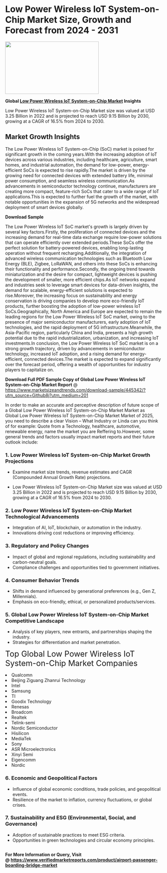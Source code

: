 <H1>Low Power Wireless IoT System-on-Chip Market Size, Growth and Forecast from 2024 - 2031</H1><img class="aligncenter size-medium wp-image-584254" src="https://thirdeyenews.in/wp-content/uploads/2024/09/Global-Market-Research-300x168.jpeg" alt="" width="300" height="168" /><p><strong>Global&nbsp;<a href="https://www.marketsizeandtrends.com/download-sample/445342/?utm_source=Github8j?utm_medium=201">Low Power Wireless IoT System-on-Chip Market</a> Insights</strong></p><p>Low Power Wireless IoT System-on-Chip Market size was valued at USD 3.25 Billion in 2022 and is projected to reach USD 9.15 Billion by 2030, growing at a CAGR of 16.5% from 2024 to 2030.</p><p><h2>Market Growth Insights</h2> <p>The Low Power Wireless IoT System-on-Chip (SoC) market is poised for significant growth in the coming years.With the increasing adoption of IoT devices across various industries, including healthcare, agriculture, smart homes, and industrial automation, the demand for low-power, energy-efficient SoCs is expected to rise rapidly.The market is driven by the growing need for connected devices with extended battery life, minimal power consumption, and seamless wireless communication.As advancements in semiconductor technology continue, manufacturers are creating more compact, feature-rich SoCs that cater to a wide range of IoT applications.This is expected to further fuel the growth of the market, with notable opportunities in the expansion of 5G networks and the widespread deployment of smart devices globally.</p> <p><strong>Download Sample</strong></p> <p>The Low Power Wireless IoT SoC market's growth is largely driven by several key factors.Firstly, the proliferation of connected devices and the increasing demand for real-time data exchange require low-power solutions that can operate efficiently over extended periods.These SoCs offer the perfect solution for battery-powered devices, enabling long-lasting operation without frequent recharging.Additionally, the integration of advanced wireless communication technologies such as Bluetooth Low Energy (BLE), Zigbee, LoRaWAN, and others into these SoCs is enhancing their functionality and performance.Secondly, the ongoing trend towards miniaturization and the desire for compact, lightweight devices is pushing the development of smaller, more efficient chips.As IoT networks expand and industries seek to leverage smart devices for data-driven insights, the demand for scalable, energy-efficient solutions is expected to rise.Moreover, the increasing focus on sustainability and energy conservation is driving companies to develop more eco-friendly IoT products, further boosting the adoption of low-power wireless IoT SoCs.Geographically, North America and Europe are expected to remain the leading regions for the Low Power Wireless IoT SoC market, owing to the presence of major semiconductor manufacturers, early adoption of IoT technologies, and the rapid deployment of 5G infrastructure.Meanwhile, the Asia-Pacific region, particularly China and India, presents a high growth potential due to the rapid industrialization, urbanization, and increasing IoT investments.In conclusion, the Low Power Wireless IoT SoC market is on a strong growth trajectory, driven by advancements in semiconductor technology, increased IoT adoption, and a rising demand for energy-efficient, connected devices.The market is expected to expand significantly over the forecast period, offering a wealth of opportunities for industry players to capitalize on.</p> <p><span class=""><strong>Download Full PDF Sample Copy of Global Low Power Wireless IoT System-on-Chip Market Report</strong> @ <a href="https://www.marketsizeandtrends.com/download-sample/445342/?utm_source=Github8j?utm_medium=201" target="_blank">https://www.marketsizeandtrends.com/download-sample/445342/?utm_source=Github8j?utm_medium=201</a></span></p><p>In order to make an accurate and perceptive description of future scope of a Global&nbsp;Low Power Wireless IoT System-on-Chip Market Market as Global&nbsp;Low Power Wireless IoT System-on-Chip Market Market of 2025, you need to describe a clear Vision &ndash; What Industry or Linda can you think of for example: Quote from a Technology, healthcare, automotive, renewable energy, name the market you are Reffering to.However, some general trends and factors usually impact market reports and their future outlook include:</p><h3>1.&nbsp;<strong>Low Power Wireless IoT System-on-Chip Market Growth Projections</strong></h3><ul><li>Examine market size trends, revenue estimates and CAGR (Compounded Annual Growth Rate) projections.</li><li><p>Low Power Wireless IoT System-on-Chip Market size was valued at USD 3.25 Billion in 2022 and is projected to reach USD 9.15 Billion by 2030, growing at a CAGR of 16.5% from 2024 to 2030.</p></li></ul><h3>2.&nbsp;<strong>Low Power Wireless IoT System-on-Chip Market Technological Advancements</strong></h3><ul><li>Integration of AI, IoT, blockchain, or automation in the industry.</li><li>Innovations driving cost reductions or improving efficiency.</li></ul><h3>3.&nbsp;<strong>Regulatory and Policy Changes</strong></h3><ul><li>Impact of global and regional regulations, including sustainability and carbon-neutral goals.</li><li>Compliance challenges and opportunities tied to government initiatives.</li></ul><h3>4.&nbsp;<strong>Consumer Behavior Trends</strong></h3><ul><li>Shifts in demand influenced by generational preferences (e.g., Gen Z, Millennials).</li><li>Emphasis on eco-friendly, ethical, or personalized products/services.</li></ul><h3>5.&nbsp;<strong>Global Low Power Wireless IoT System-on-Chip Market Competitive Landscape</strong></h3><ul><li>Analysis of key players, new entrants, and partnerships shaping the industry.</li><li>Strategies for differentiation and market penetration.</li></ul><p data-pm-slice="1 1 []"><span style="color: inherit; font-family: inherit; font-size: 25px;">Top Global Low Power Wireless IoT System-on-Chip Market Companies</span></p><div class="" data-test-id=""><p><li>Qualcomn</li><li> Beijing Ziguang Zhanrui Technology</li><li> Intel</li><li> Samsung</li><li> TI</li><li> Goodix Technology</li><li> Renesas</li><li> Broadcom</li><li> Realtek</li><li> Telink-semi</li><li> Nordic Semiconductor</li><li> Hisilicon</li><li> MediaTek</li><li> Sony</li><li> ASR Microelectronics</li><li> Xinyi Semi</li><li> Eigencomm</li><li> Nordic</li></p></div><h3>6.&nbsp;<strong>Economic and Geopolitical Factors</strong></h3><ul><li>Influence of global economic conditions, trade policies, and geopolitical events.</li><li>Resilience of the market to inflation, currency fluctuations, or global crises.</li></ul><h3>7.&nbsp;<strong>Sustainability and ESG (Environmental, Social, and Governance)</strong></h3><ul><li>Adoption of sustainable practices to meet ESG criteria.</li><li>Opportunities in green technologies and circular economy principles.</li></ul><h2><strong style="font-size: 14px;">For More Information or Query, Visit @&nbsp;</strong><a style="background-color: #ffffff; font-size: 14px;" href="https://www.marketsizeandtrends.com/report/low-power-wireless-iot-system-on-chip-market/" target="_blank">https://www.verifiedmarketreports.com/product/airport-passenger-boarding-bridge-market</a></h2>